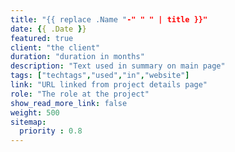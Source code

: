 ```yaml
---
title: "{{ replace .Name "-" " " | title }}"
date: {{ .Date }}
featured: true
client: "the client"
duration: "duration in months"
description: "Text used in summary on main page"
tags: ["techtags","used","in","website"]
link: "URL linked from project details page"
role: "The role at the project"
show_read_more_link: false
weight: 500
sitemap:
  priority : 0.8
---
```

